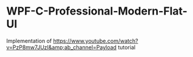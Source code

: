 # WPF-C-Professional-Modern-Flat-UI
Implementation of https://www.youtube.com/watch?v=PzP8mw7JUzI&amp;ab_channel=Payload  tutorial
